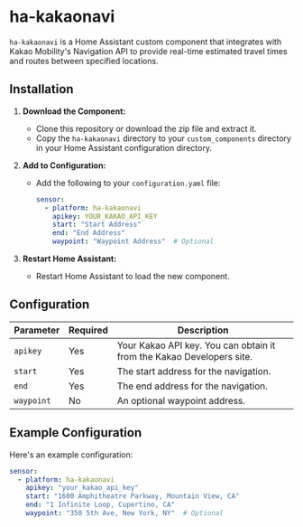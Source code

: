 # ha-kakaonavi

`ha-kakaonavi` is a Home Assistant custom component that integrates with Kakao Mobility's Navigation API to provide real-time estimated travel times and routes between specified locations.

## Installation

1. **Download the Component:**
   - Clone this repository or download the zip file and extract it.
   - Copy the `ha-kakaonavi` directory to your `custom_components` directory in your Home Assistant configuration directory.

2. **Add to Configuration:**
   - Add the following to your `configuration.yaml` file:
     ```yaml
     sensor:
       - platform: ha-kakaonavi
         apikey: YOUR_KAKAO_API_KEY
         start: "Start Address"
         end: "End Address"
         waypoint: "Waypoint Address"  # Optional
     ```

3. **Restart Home Assistant:**
   - Restart Home Assistant to load the new component.

## Configuration

| Parameter | Required | Description |
|-----------|----------|-------------|
| `apikey`  | Yes      | Your Kakao API key. You can obtain it from the Kakao Developers site. |
| `start`   | Yes      | The start address for the navigation. |
| `end`     | Yes      | The end address for the navigation. |
| `waypoint`| No       | An optional waypoint address. |

## Example Configuration

Here's an example configuration:

```yaml
sensor:
  - platform: ha-kakaonavi
    apikey: "your_kakao_api_key"
    start: "1600 Amphitheatre Parkway, Mountain View, CA"
    end: "1 Infinite Loop, Cupertino, CA"
    waypoint: "350 5th Ave, New York, NY"  # Optional
```
